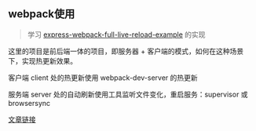 ## webpack使用
    
> 学习 [express-webpack-full-live-reload-example](https://github.com/kenanpengyou/express-webpack-full-live-reload-example) 的实现

这里的项目是前后端一体的项目，即服务器 + 客户端的模式，如何在这种场景下，实现热更新效果。

客户端 client 处的热更新使用 webpack-dev-server 的热更新

服务端 server 处的自动刷新使用工具监听文件变化，重启服务：supervisor 或 browsersync


[文章链接](https://segmentfault.com/a/1190000004505747)


